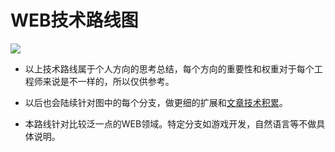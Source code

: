 # WEB技术路线图
![](https://raw.githubusercontent.com/LC2010/roadmap/master/roadmap.png)

* 以上技术路线属于个人方向的思考总结，每个方向的重要性和权重对于每个工程师来说是不一样的，所以仅供参考。

* 以后也会陆续针对图中的每个分支，做更细的扩展和[文章技术积累](https://github.com/LC2010/roadmap/issues)。

* 本路线针对比较泛一点的WEB领域。特定分支如游戏开发，自然语言等不做具体说明。
